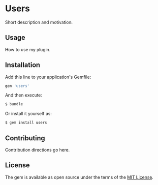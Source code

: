 # Users
Short description and motivation.

## Usage
How to use my plugin.

## Installation
Add this line to your application's Gemfile:

```ruby
gem 'users'
```

And then execute:
```bash
$ bundle
```

Or install it yourself as:
```bash
$ gem install users
```

## Contributing
Contribution directions go here.

## License
The gem is available as open source under the terms of the [MIT License](https://opensource.org/licenses/MIT).

